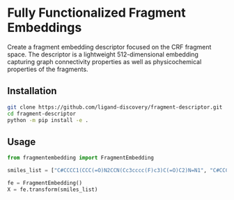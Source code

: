 # Fully Functionalized Fragment Embeddings

Create a fragment embedding descriptor focused on the CRF fragment space. The descriptor is a lightweight 512-dimensional embedding capturing graph connectivity properties as well as physicochemical properties of the fragments.

## Installation

```bash
git clone https://github.com/ligand-discovery/fragment-descriptor.git
cd fragment-descriptor
python -m pip install -e .
```

## Usage

```python
from fragmentembedding import FragmentEmbedding

smiles_list = ["C#CCCC1(CCC(=O)N2CCN(Cc3cccc(F)c3)C(=O)C2)N=N1", "C#CCCC1(CCC(=O)N2CCN(Cc3cccc(C(F)(F)F)c3)CC2)N=N1", "C#CCCC1(CCC(=O)N2CCN3CC(F)(F)C[C@H]3C2)N=N1"]

fe = FragmentEmbedding()
X = fe.transform(smiles_list)
```
